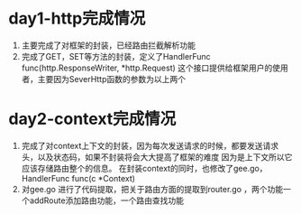 # day1-http完成情况
1. 主要完成了对框架的封装，已经路由拦截解析功能
2. 完成了GET，SET等方法的封装，定义了HandlerFunc func(http.ResponseWriter, *http.Request) 
   这个接口提供给框架用户的使用者，主要因为SeverHttp函数的参数为以上两个
# day2-context完成情况
1. 完成了对context上下文的封装，因为每次发送请求的时候，都要发送请求头，以及状态码，如果不封装将会大大提高了框架的难度
   因为是上下文所以它应该存储路由整个的信息。
   在封装context的同时，也修改了gee.go，HandlerFunc func(c *Context) 
2. 对gee.go 进行了代码提取，把关于路由方面的提取到router.go ，两个功能一个addRoute添加路由功能，一个路由查找功能